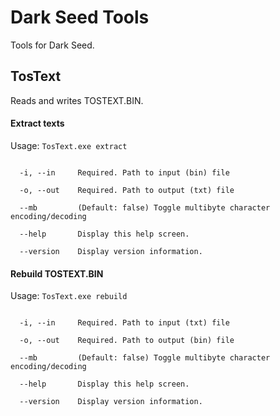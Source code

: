 # Dark Seed Tools

Tools for Dark Seed.

## TosText

Reads and writes TOSTEXT.BIN.

#### Extract texts

Usage:
`TosText.exe extract`

```

  -i, --in     Required. Path to input (bin) file

  -o, --out    Required. Path to output (txt) file

  --mb         (Default: false) Toggle multibyte character encoding/decoding

  --help       Display this help screen.

  --version    Display version information.
```

#### Rebuild TOSTEXT.BIN

Usage:
`TosText.exe rebuild`

```

  -i, --in     Required. Path to input (txt) file

  -o, --out    Required. Path to output (bin) file

  --mb         (Default: false) Toggle multibyte character encoding/decoding

  --help       Display this help screen.

  --version    Display version information.
```
